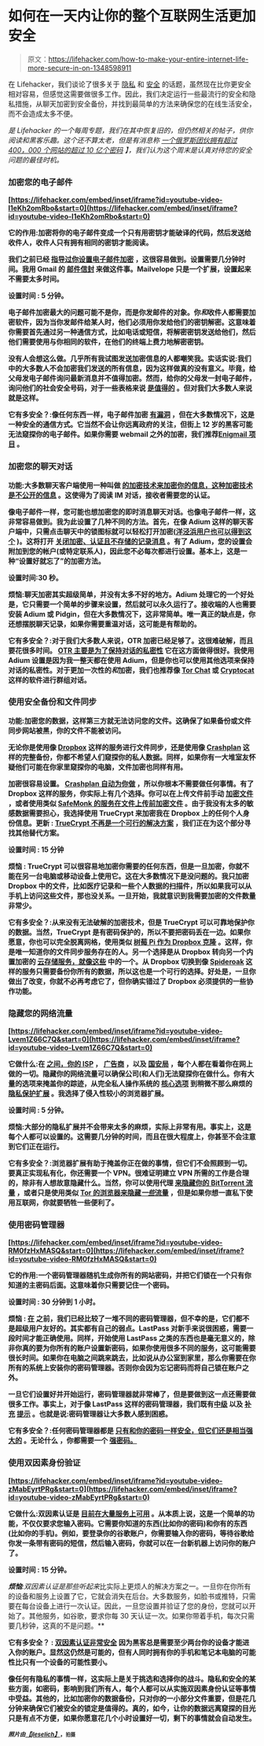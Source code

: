 # 如何在一天内让你的整个互联网生活更加安全

> 原文：<https://lifehacker.com/how-to-make-your-entire-internet-life-more-secure-in-on-1348598911>

在 Lifehacker，我们谈论了很多关于 [隐私](http://lifehacker.com/tag/privacy) 和 [安全](http://lifehacker.com/tag/security) 的话题，虽然现在比你更安全相对容易，但感觉这需要做很多工作。因此，我们决定运行一些最流行的安全和隐私措施，从聊天加密到安全备份，并找到最简单的方法来确保您的在线生活安全，而不会造成太多不便。



[](http://lifehacker.com/tag/blast-from-the-past)**是 Lifehacker 的一个每周专题，我们在其中恢复旧的，但仍然相关的帖子，供你阅读和黑客乐趣。这个还不算太老，但是有消息称* [*一个俄罗斯团伙拥有超过 400，000 个网站的超过 10 亿个密码*](https://lifehacker.com/hackers-reportedly-collect-over-a-billion-passwords-1616562955) *】，我们认为这个周末是认真对待您的安全问题的最佳时机。** 

### **加密您的电子邮件**

 **[https://lifehacker.com/embed/inset/iframe?id=youtube-video-l1eKh2omRbo&start=0](https://lifehacker.com/embed/inset/iframe?id=youtube-video-l1eKh2omRbo&start=0)** 

****它的作用**:加密将你的电子邮件变成一个只有用密钥才能破译的代码，然后发送给收件人，收件人只有拥有相同的密钥才能阅读。**

**我们之前已经 [指导过你设置电子邮件加密](https://lifehacker.com/how-to-encrypt-your-email-and-keep-your-conversations-p-1133495744) ，这很容易做到。设置需要几分钟时间。我用 Gmail 的 [邮件信封](http://www.mailvelope.com/) 来做这件事。Mailvelope 只是一个扩展，设置起来不需要太多时间。**

****设置时间** : 5 分钟。**

**电子邮件加密最大的问题可能不是你，而是你发邮件的对象。你*和*收件人都需要加密软件，因为当你发邮件给某人时，他们必须用你发给他们的密钥解密。这意味着你需要首先通过另一种通信方式，比如电话或短信，将解密密钥发送给他们，然后他们需要使用与你相同的软件，在他们的终端上费力地解密密钥。**

**没有人会想这么做。几乎所有我试图发送加密信息的人都嘲笑我。实话实说:我们中的大多数人不会加密我们发送的所有信息，因为这样做真的没有意义。毕竟，给父母发电子邮件询问最新消息并不值得加密。然而，给你的父母发一封电子邮件，询问他们的社会安全号码，对于一些表格来说 [是值得的](https://lifehacker.com/from-saucy-pics-to-passwords-how-to-share-sensitive-in-5910408) 。但对我们大多数人来说就是这样。**

**它有多安全？:像任何东西一样，电子邮件加密 [有漏洞](http://www.nytimes.com/2012/02/15/technology/researchers-find-flaw-in-an-online-encryption-method.html?pagewanted=all) ，但在大多数情况下，这是一种安全的通信方式。它当然不会让你远离政府的关注，但街上 12 岁的黑客可能无法窥探你的电子邮件。如果你需要 webmail 之外的加密，我们推荐[Enigmail 项目](https://www.enigmail.net/home/index.php) 。**

### **加密您的聊天对话**

****功能**:大多数聊天客户端使用一种叫做 [的加密技术来加密你的信息，这种加密技术是不公开的信息](https://adium.im/help/pgs/AdvancedFeatures-OTREncryption.html) 。这使得为了阅读 IM 对话，接收者需要您的认证。**

**像电子邮件一样，您可能也想加密您的即时消息聊天对话。也像电子邮件一样，这非常容易做到。我为此设置了几种不同的方法。首先，在像 Adium 这样的聊天客户端中，只需点击聊天中的锁图标就可以轻松打开加密[(](https://adium.im/help/pgs/AdvancedFeatures-OTREncryption.html)[洋泾浜用户也可以得到这个](https://securityinabox.org/en/pidgin_main) )。这将打开 [关闭加密、认证且不存储的记录消息](http://www.cypherpunks.ca/otr/) 。有了 Adium，您的设置会附加到您的帐户(或特定联系人)，因此您不必每次都进行设置。基本上，这是一种“设置好就忘了”的加密方法。**

****设置时间:30 秒。****

****烦恼**:聊天加密其实超级简单，并没有太多不好的地方。Adium 处理它的一个好处是，它只需要一个简单的步骤来设置，然后就可以永久运行了。接收端的人也需要安装 Adium 或 Pidgin，但在大多数情况下，这非常简单。唯一真正的缺点是，你还想摆脱聊天记录，如果你需要重温对话，这可能是有帮助的。**

**它有多安全？:对于我们大多数人来说，OTR 加密已经足够了。这很难破解，而且要花很多时间。 [OTR 主要是为了保持对话的私密性](http://en.wikipedia.org/wiki/Off-the-Record_Messaging) 它在这方面做得很好。我使用 Adium 设置是因为我一整天都在使用 Adium，但是你也可以使用其他选项来保持对话的私密性。对于更加一次性的*和*加密，我们也推荐像 [Tor Chat](https://lifehacker.com/torchat-is-an-easy-to-use-anonymous-and-encrypted-chat-5919523) 或 [Cryptocat](http://lifehacker.com/cryptocat-creates-an-encrypted-disposable-chatroom-on-5828978) 这样的软件进行群组对话。**

### **使用安全备份和文件同步**

****功能**:加密您的数据，这样第三方就无法访问您的文件。这确保了如果备份或文件同步网站被黑，你的文件不能被访问。**

**无论你是使用像 [Dropbox](https://www.dropbox.com) 这样的服务进行文件同步，还是使用像 [Crashplan](http://www.crashplan.com/) 这样的完整备份，你都不希望人们窥探你的私人数据。同样，如果你有一大堆室友怀疑他们可能在你家里窥探你的电脑，文件加密也同样有用。**

**加密很容易设置。 [Crashplan 自动为你做](https://lifehacker.com/set-up-an-automated-bulletproof-file-back-up-solution-5787572) ，所以你根本不需要做任何事情。有了 Dropbox 这样的服务，你实际上有几个选择。你可以在上传文件前手动 [加密文件](http://lifehacker.com/how-to-add-a-second-layer-of-encryption-to-dropbox-upd-5794486) ，或者使用类似 [SafeMonk 的服务在文件上传前加密文件](http://lifehacker.com/safemonk-encrypts-your-files-before-sending-them-to-dro-908266769) 。由于我没有太多的敏感数据需要担心，我选择使用 TrueCrypt 来加密我在 Dropbox 上的任何个人身份信息。**更新** : [TrueCrypt 不再是一个可行的解决方案](http://arstechnica.com/security/2014/05/truecrypt-is-not-secure-official-sourceforge-page-abruptly-warns/) ，我们正在为这个部分寻找其他替代方案。**

****设置时间** : 15 分钟**

****烦恼** : TrueCrypt 可以很容易地加密你需要的任何东西，但是一旦加密，你就不能在另一台电脑或移动设备上使用它。这在大多数情况下是没问题的。我只加密 Dropbox 中的文件，比如医疗记录和一些个人数据的扫描件，所以如果我可以从手机上访问这些文件，那也没关系。一旦开始，我就意识到我需要加密的文件数量非常少。**

**它有多安全？:从来没有无法破解的加密技术，但是 TrueCrypt 可以可靠地保护你的数据。当然，TrueCrypt 是有密码保护的，所以不要把密码丢在一边。如果你愿意，你也可以完全脱离网格，使用类似 [树莓 Pi 作为 Dropbox 克隆](https://lifehacker.com/roll-your-own-dropbox-clone-with-a-raspberry-pi-and-bit-1177788866) 。这样，你是唯一知道你的文件同步服务存在的人。另一个选择是从 Dropbox 转向另一个内置加密的 [云存储服务，就像这些](http://lifehacker.com/the-best-cloud-storage-services-that-protect-your-priva-729639300) 中的一个。从 Dropbox 切换到像 [Spideroak](https://spideroak.com/) 这样的服务只需要备份你所有的数据，所以这也是一个可行的选择。好处是，一旦你做出了改变，你就不必再考虑它了，但你确实错过了 Dropbox 必须提供的一些协作功能。**

### **隐藏您的网络流量**

 **[https://lifehacker.com/embed/inset/iframe?id=youtube-video-Lvem1Z66C7Q&start=0](https://lifehacker.com/embed/inset/iframe?id=youtube-video-Lvem1Z66C7Q&start=0)** 

****它做什么**:在 [之间，你的 ISP](https://lifehacker.com/how-can-i-prevent-my-isp-from-tracking-my-every-move-5923017) ， [广告商](http://lifehacker.com/everyones-trying-to-track-what-you-do-on-the-web-heres-5887140) ，以及 [国安局](http://lifehacker.com/what-the-nsa-spying-scandal-means-to-you-511808090) ，每个人都在看着你在网上做的一切。隐藏你的网络流量可以确保公司(和人们)无法窥探你在做什么。你有大量的选项来掩盖你的踪迹，从完全私人操作系统的 [核心选项](http://lifehacker.com/browse-like-bond-use-any-computer-without-leaving-a-tr-5916551) 到稍微不那么麻烦的 [隐私保护扩展](http://lifehacker.com/the-best-browser-extensions-that-protect-your-privacy-479408034) 。我选择了侵入性较小的浏览器扩展。**

****设置时间** : 5 分钟。**

**烦恼:大部分的隐私扩展并不会带来太多的麻烦，实际上非常有用。事实上，这是每个人都可以设置的。这需要几分钟的时间，而且在很大程度上，你甚至不会注意到它们正在运行。**

**它有多安全？:浏览器扩展有助于掩盖你正在做的事情，但它们不会照顾到一切。要真正实现私有化，你还需要一个 VPN。很难证明建立 VPN 所需的工作是合理的，除非有人想故意隐藏什么。当然，你可以使用代理 [来隐藏你的 BitTorrent 流量](https://lifehacker.com/how-to-completely-anonymize-your-bittorrent-traffic-wit-5863380) ，或者只是使用类似 [Tor 的浏览器来隐藏*一些*流量](https://www.torproject.org/about/overview.html.en) ，但是如果你想一直私下使用互联网，你就要牺牲一些便利了。**

### **使用密码管理器**

 **[https://lifehacker.com/embed/inset/iframe?id=youtube-video-RM0fzHxMASQ&start=0](https://lifehacker.com/embed/inset/iframe?id=youtube-video-RM0fzHxMASQ&start=0)** 

****它的作用**:一个密码管理器随机生成你所有的网站密码，并把它们锁在一个只有你知道的主密码后面。这意味着你只需要记住一个密码。**

****设置时间** : 30 分钟到 1 小时。**

****烦恼** : [在](https://lifehacker.com/which-password-manager-is-the-most-secure-5944969) 之前，我们已经比较了一堆不同的密码管理器，但不幸的是，它们都不是超级用户友好的。其实都有自己的弱点。LastPass 对新手来说很困惑，需要一段时间才能正确使用。同样，开始使用 LastPass 之类的东西也是毫无意义的，除非你真的要为你所有的账户设置新密码，如果你使用很多不同的服务，这可能需要很长时间。如果你在电脑之间跳来跳去，比如说从办公室到家里，那么你需要在你所有的系统上安装你的密码管理器。否则你会因为忘记密码而将自己锁在账户之外。**

**一旦它们设置好并开始运行，密码管理器就非常棒了，但是要做到这一点还需要做很多工作。事实上，对于像 LastPass 这样的密码管理器，我们既有[中级](http://lifehacker.com/the-intermediate-guide-to-mastering-passwords-with-last-5645162) 以及 [补充](http://lifehacker.com/more-settings-you-should-enable-to-make-your-lastpass-a-5933271) [提示](https://lifehacker.com/how-to-build-a-nearly-hack-proof-password-system-with-5879117) 。也就是说:密码管理器让大多数人感到困惑。**

**它有多安全？:任何密码管理器都是 [只有和你的密码一样安全，但它们还是相当强大的](https://lifehacker.com/which-password-manager-is-the-most-secure-5944969) 。无论什么 ，你都需要一个 [强密码。](https://lifehacker.com/your-clever-password-tricks-arent-protecting-you-from-t-5937303)**

### **使用双因素身份验证**

 **[https://lifehacker.com/embed/inset/iframe?id=youtube-video-zMabEyrtPRg&start=0](https://lifehacker.com/embed/inset/iframe?id=youtube-video-zMabEyrtPRg&start=0)** 

****它做什么**:双因素认证是 [目前在大量服务上可用](https://lifehacker.com/heres-everywhere-you-should-enable-two-factor-authentic-5938565) 。从本质上说，这是一个简单的功能，不仅仅要求您输入密码。它需要你知道的东西(比如你的密码)和你有的东西(比如你的手机)。例如，要登录你的谷歌账户，你需要输入你的密码，等待谷歌给你发一条带有密码的短信，然后输入密码，你就可以在一台新机器上访问你的账户了。**

****设置时间** : 15 分钟。**

****烦恼**:双因素认证是那些*听起来*比实际上更烦人的解决方案之一。一旦你在你所有的设备和服务上设置了它，它就会消失在后台。大多数服务，如脸书或推特，只需要在每台设备上进行一次认证。因此，一旦您设置并验证了您的身份，您就可以开始了。其他服务，如谷歌，要求你每 30 天认证一次。如果你带着手机，每次只需要几秒钟，这真的不是问题。**

**它有多安全？ : [双因素认证非常安全](https://lifehacker.com/please-turn-on-two-factor-authentication-5932700) 因为黑客总是需要至少两台你的设备才能进入你的账户。显然这仍然是可能的，但有人同时拥有你的手机和笔记本电脑的可能性比只有一个设备的可能性要小。**

**像任何有隐私的事情一样，这实际上是关于挑选和选择你的战斗。隐私和安全的某些方面，如密码，影响到我们所有人，每个人都可以从实施双因素身份认证等事情中受益。其他的，比如加密你的数据备份，只对你的一小部分文件重要，但是花几分钟来确保它们被安全的锁定是值得的。真的，如今，让你的数据远离窥探的目光只是有点不方便，如果你愿意花几个小时设置好一切，剩下的事情就会自动发生。**

***<small>照片由</small>*[*<small>【jleselich】</small>*](http://commons.wikimedia.org/wiki/File:Stoppuhr_digital.jpg)<small>，<small>拍摄</small></small>**